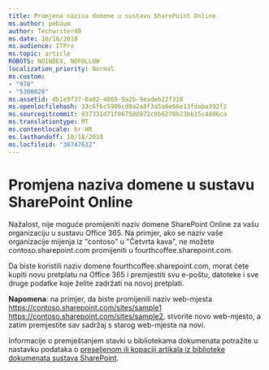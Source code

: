 ```yaml
---
title: Promjena naziva domene u sustavu SharePoint Online
ms.author: pebaum
author: Techwriter40
ms.date: 10/16/2018
ms.audience: ITPro
ms.topic: article
ROBOTS: NOINDEX, NOFOLLOW
localization_priority: Normal
ms.custom:
- "978"
- "5300028"
ms.assetid: db1e9f37-0a02-4869-9a2b-9eadeb22f318
ms.openlocfilehash: 33c6f6c5906cd9a2a8f3a5a6e66e13fdaba392f2
ms.sourcegitcommit: 037331d71f06750d972c0b6278b23bb15c4806ca
ms.translationtype: MT
ms.contentlocale: hr-HR
ms.lasthandoff: 10/18/2019
ms.locfileid: "36747632"
---
```

# <a name="change-domain-name-in-sharepoint-online"></a>Promjena naziva domene u sustavu SharePoint Online

Nažalost, nije moguće promijeniti naziv domene SharePoint Online za vašu organizaciju u sustavu Office 365. Na primjer, ako se naziv vaše organizacije mijenja iz "contoso" u "Četvrta kava", ne možete contoso.sharepoint.com promijeniti u fourthcoffee.sharepoint.com.
  
Da biste koristili naziv domene fourthcoffee.sharepoint.com, morat ćete kupiti novu pretplatu na Office 365 i premjestiti svu e-poštu, datoteke i sve druge podatke koje želite zadržati na novoj pretplati.
  
 **Napomena**: na primjer, da biste promijenili naziv web-mjesta https://contoso.sharepoint.com/sites/sample1 https://contoso.sharepoint.com/sites/sample2, stvorite novo web-mjesto, a zatim premjestite sav sadržaj s starog web-mjesta na novi.
  
Informacije o premještanjem stavki u bibliotekama dokumenata potražite u nastavku podataka o [preseljenom ili kopaciji artikala iz biblioteke dokumenata sustava SharePoint](https://go.microsoft.com/fwlink/?linkid=2025831).
  